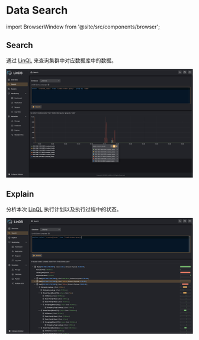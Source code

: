 # Data Search 

import BrowserWindow from '@site/src/components/browser';

## Search

通过 [LinQL](../lin-ql) 来查询集群中对应数据库中的数据。

<BrowserWindow>

![data search](/img/lindb/guide/admin_ui/data_search.png)

</BrowserWindow>

## Explain

分析本次 [LinQL](../lin-ql) 执行计划以及执行过程中的状态。

<BrowserWindow>

![data search explain](/img/lindb/guide/admin_ui/data_search_explain.png)

</BrowserWindow>

